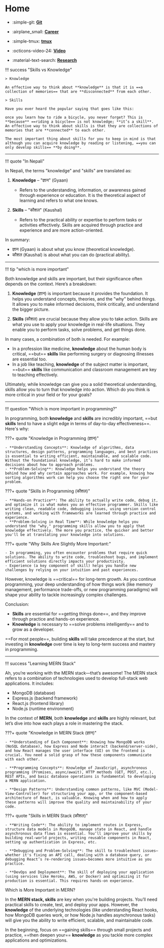 # Home

<div class="grid cards" markdown>

- :simple-git: **[Git](./tools/git/git.md)**

- :airplane_small: **[Career](./career/roadmap/developer-plan.md)**

- :simple-tmux: **[tmux](./tools/terminal/tmux/tmux.md)**

- :octicons-video-24: **[Video](./video/vid.md)**

- :material-text-search: **[Research](./research/ai.md)**

</div>

!!! success "Skills vs Knowledge"

    > Knowledge

    An effective way to think about **knowledge** is that it is ==a collection of memories== that are **disconnected** from each other.

    > Skills

    Have you ever heard the popular saying that goes like this:

    once you learn how to ride a bicycle, you never forget? This is **because** ==riding a bicycle== is not knowledge; **it’s a skill**. An effective way to think about skills is that they are collections of memories that are **connected** to each other.

    The most important thing about skills for you to keep in mind is that although you can acquire knowledge by reading or listening, ==you can only develop skills== **by doing**.

---

!!! quote "In Nepali"

In Nepali, the terms "knowledge" and "skills" are translated as:

1.  **Knowledge** – "ज्ञान" (Gyaan)

    - Refers to the understanding, information, or awareness gained through experience or education. It is the theoretical aspect of learning and refers to what one knows.

2.  **Skills** – "कौशल" (Kaushal)

    - Refers to the practical ability or expertise to perform tasks or activities effectively. Skills are acquired through practice and experience and are more action-oriented.

In summary:

- ज्ञान (Gyaan) is about what you know (theoretical knowledge).
- कौशल (Kaushal) is about what you can do (practical ability).

---

!!! tip "which is more important"

Both knowledge and skills are important, but their significance often depends on the context. Here’s a breakdown:

1.  **Knowledge** (ज्ञान) is important because it provides the foundation. It helps you understand concepts, theories, and the "why" behind things. It allows you to make informed decisions, think critically, and understand the bigger picture.

2.  **Skills** (कौशल) are crucial because they allow you to take action. Skills are what you use to apply your knowledge in real-life situations. They enable you to perform tasks, solve problems, and get things done.

In many cases, a combination of both is needed. For example:

- In a profession like medicine, **knowledge** about the human body is critical, ==but== **skills** like performing surgery or diagnosing illnesses are essential too.
- In a job like teaching, **knowledge** of the subject matter is important, ==but== **skills** like communication and classroom management are key to teaching effectively.

Ultimately, while knowledge can give you a solid theoretical understanding, skills allow you to turn that knowledge into action. Which do you think is more critical in your field or for your goals?

---

!!! question "Which is more important in programming?"

In programming, both **knowledge** and **skills** are incredibly important, ==but **skills** tend to have a slight edge in terms of day-to-day effectiveness==. Here's why:

???+ quote "Knowledge in Programming (ज्ञान)"

    - **Understanding Concepts**: Knowledge of algorithms, data structures, design patterns, programming languages, and best practices is essential to writing efficient, maintainable, and scalable code. Without the foundational knowledge, it’s hard to make informed decisions about how to approach problems.
    - **Problem-Solving**: Knowledge helps you understand the theory behind how and why certain approaches work. For example, knowing how sorting algorithms work can help you choose the right one for your problem.

???+ quote "Skills in Programming (कौशल)"

    - **Hands-on Practice**: The ability to actually write code, debug it, and optimize it is what makes you an effective programmer. Skills like writing clean, readable code, debugging issues, using version control systems, and working with frameworks are learned through practice and experience.
    - **Problem-Solving in Real Time**: While knowledge helps you understand the "why," programming skills allow you to apply that knowledge effectively. The more you practice, the quicker and better you'll be at translating your knowledge into solutions.

???+ quote "Why Skills Are Slightly More Important:"

    - In programming, you often encounter problems that require quick solutions. The ability to write code, troubleshoot bugs, and implement efficient solutions directly impacts your productivity.
    - Experience (a key component of skill) helps you handle new challenges by relying on your intuition and past experiences.

However, knowledge is ==critical== for long-term growth. As you continue programming, your deep understanding of how things work (like memory management, performance trade-offs, or new programming paradigms) will shape your ability to tackle increasingly complex challenges.

Conclusion:

- **Skills** are essential for ==getting things done==, and they improve through practice and hands-on experience.
- **Knowledge** is necessary to ==solve problems intelligently== and to grow as a developer.

==For most people==, building **skills** will take precedence at the start, but investing in **knowledge** over time is key to long-term success and mastery in programming.

---

!!! success "Learning MERN Stack"

Ah, you’re working with the MERN stack—that’s awesome! The MERN stack refers to a combination of technologies used to develop full-stack web applications. It includes:

- MongoDB (database)
- Express.js (backend framework)
- React.js (frontend library)
- Node.js (runtime environment)

In the context of **MERN**, both **knowledge** and **skills** are highly relevant, but let’s dive into how each plays a role in mastering the stack.

???+ quote "Knowledge in MERN Stack (ज्ञान)"

    - **Understanding of Each Component**: Knowing how MongoDB works (NoSQL database), how Express and Node interact (backend/server-side), and how React manages the user interface (UI) on the frontend is crucial. You need a solid grasp of how these components communicate with each other.

    - **Programming Concepts**: Knowledge of JavaScript, asynchronous programming (Promises, async/await), HTTP methods (GET, POST, etc.), REST APIs, and basic database operations is fundamental to developing a MERN application.

    - **Design Patterns**: Understanding common patterns, like MVC (Model-View-Controller) for structuring your app, or the component-based architecture of React, is valuable. Knowing when and how to apply these patterns will improve the quality and maintainability of your code.

???+ quote "Skills in MERN Stack (कौशल)"

    - **Writing Code**: The ability to implement routes in Express, structure data models in MongoDB, manage state in React, and handle asynchronous data flows is essential. You’ll improve your skills by building real-world projects, writing reusable components in React, setting up authentication in Express, etc.

    - **Debugging and Problem-Solving**: The skill to troubleshoot issues—whether it's fixing an API call, dealing with a database query, or debugging React’s re-rendering issues—becomes more intuitive as you practice.

    - **DevOps and Deployment**: The skill of deploying your application (using services like Heroku, AWS, or Docker) and optimizing it for production is essential. This requires hands-on experience.

Which is More Important in MERN?

In the **MERN stack, skills** are key when you're building projects. You’ll need practical skills to create, test, and deploy your apps. However, the **knowledge** of the underlying technologies (like understanding React hooks, how MongoDB queries work, or how Node.js handles asynchronous tasks) will give you the ability to write efficient, scalable, and maintainable code.

In the beginning, focus on ==gaining skills== through small projects and practice, ==then deepen your== **knowledge** as you tackle more complex applications and optimizations.
